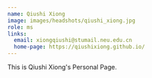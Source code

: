```yaml
---
name: Qiushi Xiong
image: images/headshots/qiushi_xiong.jpg
role: ms
links:
  email: xiongqiushi@stumail.neu.edu.cn
  home-page: https://qiushixiong.github.io/
---
```


This is Qiushi Xiong's Personal Page.